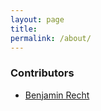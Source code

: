 ```yaml
---
layout: page
title: 
permalink: /about/
---
```


### Contributors

* [Benjamin Recht](http://www.eecs.berkeley.edu/~brecht)
